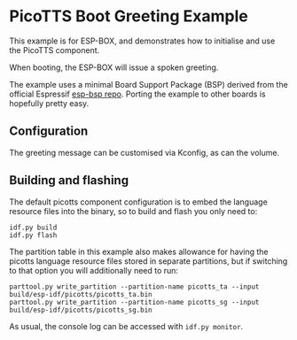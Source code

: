 # PicoTTS Boot Greeting Example

This example is for ESP-BOX, and demonstrates how to initialise and use the PicoTTS component.

When booting, the ESP-BOX will issue a spoken greeting.

The example uses a minimal Board Support Package (BSP) derived from the official Espressif [esp-bsp repo](https://github.com/espressif/esp-bsp/tree/master/bsp/esp-box). Porting the example to other boards is hopefully pretty easy.

## Configuration

The greeting message can be customised via Kconfig, as can the volume.

## Building and flashing

The default picotts component configuration is to embed the language resource files into the binary, so to build and flash you only need to:

```
idf.py build
idf.py flash
```

The partition table in this example also makes allowance for having the picotts language resource files stored in separate partitions, but if switching to that option you will additionally need to run:

```
parttool.py write_partition --partition-name picotts_ta --input build/esp-idf/picotts/picotts_ta.bin
parttool.py write_partition --partition-name picotts_sg --input build/esp-idf/picotts/picotts_sg.bin
```

As usual, the console log can be accessed with `idf.py monitor`.
